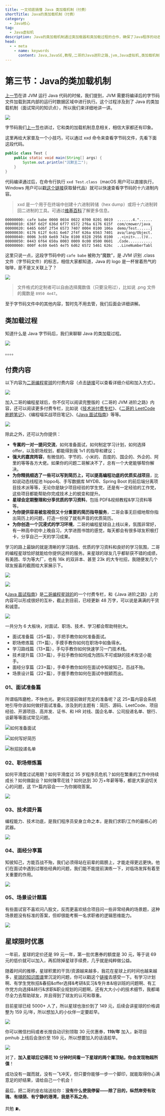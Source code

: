 ```yaml
---
title: 一文彻底搞懂 Java 类加载机制（付费）
shortTitle: Java的类加载机制（付费）
category:
  - Java核心
tag:
  - Java虚拟机
description: Java的类加载机制通过类加载器和类加载过程的合作，确保了Java程序的动态加载、灵活性和安全性。双亲委派模型进一步增强了这种机制的安全性和类之间的协调性。
head:
  - - meta
    - name: keywords
      content: Java,JavaSE,教程,二哥的Java进阶之路,jvm,Java虚拟机,类加载机制,类加载器,类加载过程,双亲委派模型
---
```


# 第三节：Java的类加载机制

[上一节](https://javabetter.cn/jvm/how-run-java-code.html)在讲 JVM 运行 Java 代码的时候，我们提到，JVM 需要将编译后的字节码文件加载到其内部的运行时数据区域中进行执行。这个过程涉及到了 Java 的类加载机制（面试常问的知识点），所以我们来详细地讲一讲。

![](https://cdn.tobebetterjavaer.com/tobebetterjavaer/images/jvm/how-run-java-code-91dac706-1c4e-4775-bc4e-b2104283aa04.png)

字节码我们[上一节](https://javabetter.cn/jvm/how-run-java-code.html)也讲过，它和类的加载机制息息相关，相信大家都还有印象。

这里再给大家普及一个小技巧，可以通过 xxd 命令来查看字节码文件，先看下面这段代码。

```java
public class Test {
    public static void main(String[] args) {
        System.out.println("沉默王二");
    }
}
```

代码编译通过后，在命令行执行 `xxd Test.class`（macOS 用户可以直接执行，Windows 用户可以戳[这个链接](https://superuser.com/questions/497953/convert-hex-dump-of-file-to-binary-program-file-on-windows/638850#638850)获取替代品）就可以快速查看字节码的十六进制内容。

> xxd 是一个用于在终端中创建十六进制转储（hex dump）或将十六进制转回二进制的工具。可通过[维基百科](https://zh.wikipedia.org/zh-sg/%E5%8D%81%E5%85%AD%E8%BF%9B%E5%88%B6%E8%BD%AC%E5%82%A8)了解更多信息。

```
00000000: cafe babe 0000 0034 0022 0700 0201 0019  .......4."......
00000010: 636f 6d2f 636d 6f77 6572 2f6a 6176 615f  com/cmower/java_
00000020: 6465 6d6f 2f54 6573 7407 0004 0100 106a  demo/Test......j
00000030: 6176 612f 6c61 6e67 2f4f 626a 6563 7401  ava/lang/Object.
00000040: 0006 3c69 6e69 743e 0100 0328 2956 0100  ..<init>...()V..
00000050: 0443 6f64 650a 0003 0009 0c00 0500 0601  .Code...........
00000060: 000f 4c69 6e65 4e75 6d62 6572 5461 626c  ..LineNumberTabl
```

这里只说一点，这段字节码中的 `cafe babe` 被称为“魔数”，是 JVM 识别 .class 文件（字节码文件）的标志，相信大家都知道，Java 的 logo 是一杯冒着热气的咖啡，是不是又关联上了？

![](https://cdn.tobebetterjavaer.com/tobebetterjavaer/images/overview/two-02.png)

> 文件格式的定制者可以自由选择魔数值（只要没用过），比如说 .png 文件的魔数是 `8950 4e47`。

至于字节码文件中的其他内容，暂时先不用去管，我们后面会详细讲解。

## 类加载过程

知道什么是 Java 字节码后，我们来聊聊 Java 的类加载过程。

![](https://cdn.tobebetterjavaer.com/stutymore/class-load-20231031202641.png)

。。。。

## 付费内容

以下内容为[二哥编程星球](https://javabetter.cn/zhishixingqiu/)的付费内容（点击[链接](](https://javabetter.cn/jvm/))可以查看详细介绍和加入方式）。

![](https://cdn.tobebetterjavaer.com/stutymore/readme-20240116130809.png)

加入二哥的编程星球后，你不仅可以阅读完整版的《二哥的 JVM 进阶之路》内容，还可以阅读更多付费专栏，比如说《[技术派付费专栏](https://javabetter.cn/zhishixingqiu/mianshi.html)》、《[二哥的 LeetCode 刷题笔记](https://paicoding.com/column/7/1)》、《编程喵实战项目笔记》、《[Java 面试指南](https://javabetter.cn/zhishixingqiu/mianshi.html)》等等。

![](https://cdn.tobebetterjavaer.com/stutymore/class-load-vip-20240116135627.png)

除此之外，还可以为你提供：

- **专属的一对一提问交流**，如何准备面试，如何制定学习计划，如何选择 offer，以及职场规划，都能得到我 1v1 的指导和建议；
- **强大的嘉宾阵容**，有微信的、字节的、小米的、百度的、国企的、外企的、阿里的等等各方大佬。如果你的问题二哥解决不了，总有一个大佬能够帮你解决。
- **为你精挑细选了一些可以写到简历上，可以提高编程功底的优质实战项目**，比如说动态线程池 hippo4j、手写数据库 MYDB、Spring Boot 的前后端分离项目技术派等等，无论你是缺少项目经验的学生党，还是有一定经验的工作党，这些项目都能帮助你完成技术上的蜕变和提升。
- **星球会定期整理和分享优质的学习资料**，包括 PDF&视频教程&学习资料等等。
- **为你提供容易被忽视但又十分重要的简历指导服务**，二哥会事无巨细地帮你指出简历上的问题，打造一份投了就有声音的优质简历。
- **为你创造一个沉浸式的学习环境**，二哥的编程星球自上线以来，氛围非常好，有一种高中初中上晚自习，大学进图书馆的感觉，每天都会有很多球友积极打卡，分享自己一天的学习成果。

学习的路上最缺的就是清晰的学习路线、优质的学习资料和良好的学习氛围，二哥的编程星球恰好就能给你提供这样的服务。来星球的球友几乎都斩获不错的成绩，有美团、华为等大厂，也有 16k 的双非本、甚至 23k 的大专社招，我随便发几个球友报喜的截图给大家展示下。

![](https://cdn.tobebetterjavaer.com/stutymore/readme-20231221211916.png)

![](https://cdn.tobebetterjavaer.com/stutymore/readme-20231221213449.png)

《[Java 面试指南](https://javabetter.cn/zhishixingqiu/mianshi.html)》是[二哥编程星球的](https://javabetter.cn/zhishixingqiu/)的一个付费专栏，和《Java 进阶之路》上的内容可以形成很好的互补，截止到目前，已经更新 48 万字，可以说是满满的干货和诚意。

![](https://cdn.tobebetterjavaer.com/stutymore/readme-20230904113349.png)

一共分为 6 大板块，对面试、职场、技术、学习都会帮助特别大。

- 面试准备篇（25+篇），手把手教你如何准备面试。
- 职场修炼篇（11+篇），手摸手教你如何在职场中如鱼得水。
- 学习路线篇（13+篇），手勾手教你如何快速学习一门技术栈。
- 技术提升篇（33+篇），手拉手教你如何成为团队不可或缺的技术攻坚小能手。
- 面经分享篇（23+篇），手牵手教你如何在面试中知彼知己，百战不殆。
- 场景设计篇（22+篇），手握手教你如何在面试中脱颖而出。

### 01、面试准备篇

所谓临阵磨枪，不快也光。更何况提前做好充足的准备呢？这 25+篇内容会系统地引导你该如何做好面试准备。涉及到的主题有：简历、源码、LeetCode、项目经验、开源项目、高并发、证书、和 HR 对线、国企名单、公司投递名单、银行、谈薪等等面试常见问题。

![如何准备面试](https://cdn.tobebetterjavaer.com/paicoding/8f43c95b9c03f786f42e314d84842564.png)


![如何写好简历](https://cdn.tobebetterjavaer.com/paicoding/d2770ebcf6433388f802d5bdd2db83f3.png)


![秋招投递名单](https://cdn.tobebetterjavaer.com/paicoding/c3e2e95606aa42f520bcffbb89807fbf.png)


### 02、职场修炼篇

如何平滑度过试用期？如何平滑度过 35 岁程序员危机？如何在繁重的工作中持续成长？如何做副业？如何赚零花钱？如何达到 30 万+年薪等等，都是大家迫切关心的问题，这 11+篇内容会一一为你揭晓答案。

![](https://cdn.tobebetterjavaer.com/paicoding/398dad8b63a4d1fe0998187bf02ec8f5.png)

### 03、技术提升篇

编程能力、技术功底，是我们程序员安身立命之本，是我们求职/工作的最核心的武器。


![](https://cdn.tobebetterjavaer.com/paicoding/0b2b08709ff2bfc7fefaa7d079760381.png)

### 04、面经分享篇

知彼知己，方能百战不殆，我们必须得站在前辈的肩膀上，才能走得更远更快。他们在面试中遇到过哪些经典的问题，我们能不能提前演练一下，对临场发挥有着至关重要的作用。


![](https://cdn.tobebetterjavaer.com/paicoding/200dac9430e454dafc42551d531c4bb1.png)

### 05、场景设计题篇

有些面试官不喜欢问八股文，反而更喜欢结合项目问一些非常经典的场景题，这种场景题没有标准的答案，但却很能考察一名求职者的逻辑思维能力。

![](https://cdn.tobebetterjavaer.com/paicoding/3a11266fb00df1b1e2c7e9283a82f0bb.png)

## 星球限时优惠

一年前，星球的定价还是 99 元一年，第一批优惠券的额度是 30 元，等于说 69 元的低价就可以加入，再扣除掉星球手续费，几乎就是纯粹做公益。

随着时间的推移，星球积累的干货/资源越来越多，我花在星球上的时间也越来越多，[星球的知识图谱](https://javabetter.cn/zhishixingqiu/map.html)里沉淀的问题，你可以戳这个[链接](https://javabetter.cn/zhishixingqiu/map.html)去感受一下。有学习计划啊、有学生党秋招&春招&offer选择&考研&实习&专升本&培训班的问题啊、有工作党方向选择&转行&求职&职业规划的问题啊，还有大大小小的技术细节，我都竭尽全力去帮助球友，并且得到了球友的认可和尊重。

目前星球已经 5000+ 人了，所以星球也涨价到了 149 元，后续会讲星球的价格调整为 159 元/年，所以想加入的小伙伴一定要趁早。

![](https://cdn.tobebetterjavaer.com/stutymore/readme-20240521200742.png)

你可以微信扫码或者长按自动识别领取 30 元优惠券，**119/年** 加入，新项目 pmhub 上线后会涨价至 159 元，所以想要加入的话请趁早。

![](https://cdn.tobebetterjavaer.com/stutymore/readme-20240116131318.png)

对了，**加入星球后记得花 10 分钟时间看一下星球的两个置顶贴，你会发现物超所值**！

成功没有一蹴而就，没有一飞冲天，但只要你能够一步一个脚印，就能取得你心满意足的好结果，请给自己一个机会！

最后，把二哥的座右铭送给你：**没有什么使我停留——除了目的，纵然岸旁有玫瑰、有绿荫、有宁静的港湾，我是不系之舟**。

共勉 ⛽️。